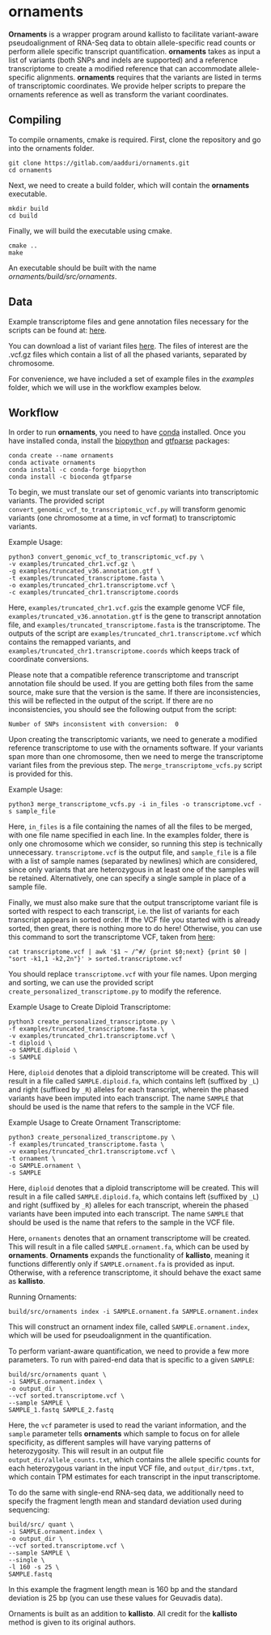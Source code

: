 # ornaments
__Ornaments__ is a wrapper program around kallisto to facilitate
variant-aware pseudoalignment of RNA-Seq data to obtain allele-specific read counts 
or perform allele specific transcript quantification. __ornaments__ takes as input
a list of variants (both SNPs and indels are supported) and a reference
transcriptome to create a modified reference that can accommodate allele-specific
alignments. __ornaments__ requires that the variants
are listed in terms of transcriptomic coordinates. We provide helper scripts
to prepare the ornaments reference as well as transform the variant coordinates.

## Compiling
To compile ornaments, cmake is required. First, clone the repository and go into the
ornaments folder. 

```
git clone https://gitlab.com/aadduri/ornaments.git
cd ornaments
```

Next, we need to create a build folder, which will contain the __ornaments__ executable.

```
mkdir build
cd build
```

Finally, we will build the executable using cmake.
```
cmake ..
make
```

An executable should be built with the name _ornaments/build/src/ornaments_.

## Data
Example transcriptome files and gene annotation files necessary for the scripts can be found at: [here](https://www.gencodegenes.org/human/).

You can download a list of variant files [here](http://ftp.1000genomes.ebi.ac.uk/vol1/ftp/data_collections/1000G_2504_high_coverage/working/20201028_3202_phased/). The files of interest are the .vcf.gz files which contain a list of all the phased variants, separated by chromosome.

For convenience, we have included a set of example files in the _examples_ folder, which we will use in the workflow examples below.

## Workflow
In order to run __ornaments__, you need to have [conda](https://conda.io/projects/conda/en/latest/user-guide/install/index.html) installed. Once you have installed conda, install the [biopython](https://anaconda.org/conda-forge/biopython) and [gtfparse](https://anaconda.org/bioconda/gtfparse) packages:

```
conda create --name ornaments
conda activate ornaments
conda install -c conda-forge biopython
conda install -c bioconda gtfparse
```

To begin, we must translate our set of genomic variants into transcriptomic variants. 
The provided script `convert_genomic_vcf_to_transcriptomic_vcf.py` will transform
genomic variants (one chromosome at a time, in vcf format) to transcriptomic variants.

Example Usage:

```
python3 convert_genomic_vcf_to_transcriptomic_vcf.py \
-v examples/truncated_chr1.vcf.gz \
-g examples/truncated_v36.annotation.gtf \
-t examples/truncated_transcriptome.fasta \
-o examples/truncated_chr1.transcriptome.vcf \
-c examples/truncated_chr1.transcriptome.coords
```


Here, `examples/truncated_chr1.vcf.gz`is the example genome VCF file, `examples/truncated_v36.annotation.gtf` is the gene to
transcript annotation file, and `examples/truncated_transcriptome.fasta` is the transcriptome. 
The outputs of the script are `examples/truncated_chr1.transcriptome.vcf` which contains the remapped variants, 
and `examples/truncated_chr1.transcriptome.coords` which keeps track of coordinate conversions.

Please note that a compatible reference transcriptome and transcript annotation file should be used. 
If you are getting both files from the same source, make sure that the version is the same. If there 
are inconsistencies, this will be reflected in the output of the script. If there are no inconsistencies,
you should see the following output from the script:

```
Number of SNPs inconsistent with conversion:  0
```

Upon creating the transcriptomic variants, we need to generate a modified reference
transcriptome to use with the ornaments software. If your variants span more than one chromosome,
then we need to merge the transcriptome variant files from the previous step.
The `merge_transcriptome_vcfs.py` script is provided for this.

Example Usage:
```
python3 merge_transcriptome_vcfs.py -i in_files -o transcriptome.vcf -s sample_file
```

Here, `in_files` is a file containing the names of all the files to be merged, with one file name specified in each line.
In the examples folder, there is only one chromosome which we consider, so running this step is technically unnecessary.
`transcriptome.vcf` is the output file, and `sample_file` is a file with a list of sample names (separated by newlines)
which are considered, since only variants that are heterozygous in at least one of the samples will be retained. 
Alternatively, one can specify a single sample in place of a sample file.

Finally, we must also make sure that the output transcriptome variant file is sorted with respect to each transcript,
i.e. the list of variants for each transcript appears in sorted order. If the VCF file you started with is already sorted, 
then great, there is nothing more to do here! Otherwise, you can use this command to sort the transcriptome VCF, taken from 
[here](https://www.biostars.org/p/299659/):

```
cat transcriptome.vcf | awk '$1 ~ /^#/ {print $0;next} {print $0 | "sort -k1,1 -k2,2n"}' > sorted.transcriptome.vcf
```

You should replace `transcriptome.vcf` with your file names. Upon merging and sorting, we can use the provided script 
`create_personalized_transcriptome.py` to modify the reference.

Example Usage to Create Diploid Transcriptome:
```
python3 create_personalized_transcriptome.py \
-f examples/truncated_transcriptome.fasta \
-v examples/truncated_chr1.transcriptome.vcf \
-t diploid \
-o SAMPLE.diploid \
-s SAMPLE
```

Here, `diploid` denotes that a diploid transcriptome will be created. This will result in a file called `SAMPLE.diploid.fa`,
which contains left (suffixed by `_L`) and right (suffixed by `_R`) alleles for each transcript, wherein the phased variants
have been imputed into each transcript. The name `SAMPLE` that should be used is the name that refers to the sample in the VCF file.

Example Usage to Create Ornament Transcriptome:
```
python3 create_personalized_transcriptome.py \
-f examples/truncated_transcriptome.fasta \
-v examples/truncated_chr1.transcriptome.vcf \
-t ornament \
-o SAMPLE.ornament \
-s SAMPLE
```

Here, `diploid` denotes that a diploid transcriptome will be created. This will result in a file called `SAMPLE.diploid.fa`,
which contains left (suffixed by `_L`) and right (suffixed by `_R`) alleles for each transcript, wherein the phased variants
have been imputed into each transcript. The name `SAMPLE` that should be used is the name that refers to the sample in the VCF file.

Here, `ornaments` denotes that an ornament transcriptome will be created. This will result in a file called `SAMPLE.ornament.fa`, 
which can be used by __ornaments__. __Ornaments__ expands the functionality of __kallisto__, meaning it functions differently 
only if `SAMPLE.ornament.fa` is provided as input. Otherwise, with a reference transcriptome, it should behave the exact same as __kallisto__.

Running Ornaments:

```
build/src/ornaments index -i SAMPLE.ornament.fa SAMPLE.ornament.index
```

This will construct an ornament index file, called `SAMPLE.ornament.index`, which will be used for pseudoalignment in the quantification. 

To perform variant-aware quantification, we need to provide a few more parameters. To run with paired-end data that is specific to a given `SAMPLE`:

```
build/src/ornaments quant \
-i SAMPLE.ornament.index \
-o output_dir \
--vcf sorted.transcriptome.vcf \
--sample SAMPLE \
SAMPLE_1.fastq SAMPLE_2.fastq
```

Here, the `vcf` parameter is used to read the variant information, and the `sample` parameter tells 
__ornaments__ which sample to focus on for allele specificity, as different samples will have
varying patterns of heterozygosity. This will result in an output file `output_dir/allele_counts.txt`,
which contains the allele specific counts for each heterozygous variant in the input VCF file, and `output_dir/tpms.txt`,
which contain TPM estimates for each transcript in the input transcriptome.

To do the same with single-end RNA-seq data, we additionally need to specify the fragment length mean and standard deviation used during sequencing:

```
build/src/ quant \
-i SAMPLE.ornament.index \
-o output_dir \
--vcf sorted.transcriptome.vcf \
--sample SAMPLE \
--single \
-l 160 -s 25 \
SAMPLE.fastq
```

In this example the fragment length mean is 160 bp and the standard deviation is 25 bp (you can use these values for Geuvadis data).

Ornaments is built as an addition to __kallisto__. All credit for the __kallisto__ method is given to its original authors.